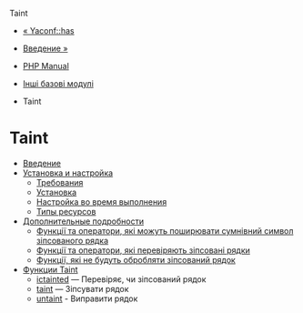 Taint

-   [« Yaconf::has](yaconf.has.html)
    
-   [Введение »](intro.taint.html)
    
-   [PHP Manual](index.html)
    
-   [Інші базові модулі](refs.basic.other.html)
    
-   Taint
    

# Taint

-   [Введение](intro.taint.html)
-   [Установка и настройка](taint.setup.html)
    -   [Требования](taint.requirements.html)
    -   [Установка](taint.installation.html)
    -   [Настройка во время выполнения](taint.configuration.html)
    -   [Типы ресурсов](taint.resources.html)
-   [Дополнительные подробности](taint.detail.html)
    -   [Функції та оператори, які можуть поширювати сумнівний символ зіпсованого рядка](taint.detail.basic.html)
    -   [Функції та оператори, які перевіряють зіпсовані рядки](taint.detail.taint.html)
    -   [Функції, які не будуть обробляти зіпсований рядок](taint.detail.untaint.html)
-   [Функции Taint](ref.taint.html)
    -   [ісtainted](function.is-tainted.html) — Перевіряє, чи зіпсований рядок
    -   [taint](function.taint.html) — Зіпсувати рядок
    -   [untaint](function.untaint.html) - Виправити рядок